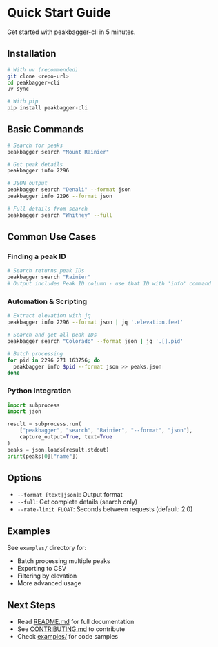 # Quick Start Guide

Get started with peakbagger-cli in 5 minutes.

## Installation

```bash
# With uv (recommended)
git clone <repo-url>
cd peakbagger-cli
uv sync

# With pip
pip install peakbagger-cli
```

## Basic Commands

```bash
# Search for peaks
peakbagger search "Mount Rainier"

# Get peak details
peakbagger info 2296

# JSON output
peakbagger search "Denali" --format json
peakbagger info 2296 --format json

# Full details from search
peakbagger search "Whitney" --full
```

## Common Use Cases

### Finding a peak ID

```bash
# Search returns peak IDs
peakbagger search "Rainier"
# Output includes Peak ID column - use that ID with 'info' command
```

### Automation & Scripting

```bash
# Extract elevation with jq
peakbagger info 2296 --format json | jq '.elevation.feet'

# Search and get all peak IDs
peakbagger search "Colorado" --format json | jq '.[].pid'

# Batch processing
for pid in 2296 271 163756; do
  peakbagger info $pid --format json >> peaks.json
done
```

### Python Integration

```python
import subprocess
import json

result = subprocess.run(
    ["peakbagger", "search", "Rainier", "--format", "json"],
    capture_output=True, text=True
)
peaks = json.loads(result.stdout)
print(peaks[0]["name"])
```

## Options

- `--format [text|json]`: Output format
- `--full`: Get complete details (search only)
- `--rate-limit FLOAT`: Seconds between requests (default: 2.0)

## Examples

See `examples/` directory for:
- Batch processing multiple peaks
- Exporting to CSV
- Filtering by elevation
- More advanced usage

## Next Steps

- Read [README.md](README.md) for full documentation
- See [CONTRIBUTING.md](CONTRIBUTING.md) to contribute
- Check [examples/](examples/) for code samples
